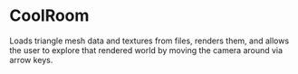 # CoolRoom
Loads triangle mesh data and textures from files, renders them, and allows the user to explore that rendered world by moving the camera around via arrow keys.
